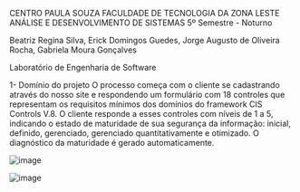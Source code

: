 CENTRO PAULA SOUZA
FACULDADE DE TECNOLOGIA DA ZONA LESTE
ANÁLISE E DESENVOLVIMENTO DE SISTEMAS
5º Semestre - Noturno


 
 Beatriz Regina Silva, 
Erick Domingos Guedes,
Jorge Augusto de Oliveira Rocha,
Gabriela Moura Gonçalves 

Laboratório de Engenharia de Software 



1- Domínio do projeto
O processo começa com o cliente se cadastrando através do nosso site e respondendo um formulário com 18 controles que
representam os requisitos mínimos dos domínios do framework CIS Controls V.8. O cliente responde a esses controles com níveis de 1
a 5, indicando o estado de maturidade de sua segurança da informação: inicial, definido, gerenciado, gerenciado quantitativamente e
otimizado. O diagnóstico da maturidade é gerado automaticamente.

![image](https://github.com/Jorge-A-O-Rocha/Proc-projetado/assets/84191109/1e9cfde0-71db-470b-9c50-0a6646313da7)

![image](https://github.com/Jorge-A-O-Rocha/Proc-projetado/assets/84191109/1fb40d91-7965-461f-a63d-4df6f64013b9)

